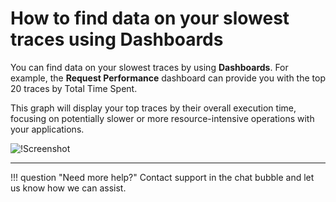 # How to find data on your slowest traces using Dashboards

You can find data on your slowest traces by using **Dashboards**.
For example, the **Request Performance** dashboard can provide you with the top 20 traces by Total Time Spent.

This graph will display your top traces by their overall execution time, focusing on potentially slower or more resource-intensive operations with your applications.

![!Screenshot](/Troubleshooting/images/top20.png)
___

!!! question "Need more help?"
    Contact support in the chat bubble and let us know how we can assist.